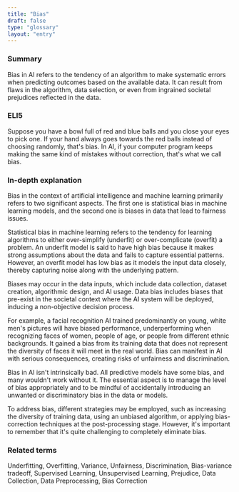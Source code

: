 ```yaml
---
title: "Bias"
draft: false
type: "glossary"
layout: "entry"
---
```


### Summary
Bias in AI refers to the tendency of an algorithm to make systematic errors when predicting outcomes based on the available data. It can result from flaws in the algorithm, data selection, or even from ingrained societal prejudices reflected in the data.

### ELI5
Suppose you have a bowl full of red and blue balls and you close your eyes to pick one. If your hand always goes towards the red balls instead of choosing randomly, that's bias. In AI, if your computer program keeps making the same kind of mistakes without correction, that's what we call bias.

### In-depth explanation
Bias in the context of artificial intelligence and machine learning primarily refers to two significant aspects. The first one is statistical bias in machine learning models, and the second one is biases in data that lead to fairness issues.

Statistical bias in machine learning refers to the tendency for learning algorithms to either over-simplify (underfit) or over-complicate (overfit) a problem. An underfit model is said to have high bias because it makes strong assumptions about the data and fails to capture essential patterns. However, an overfit model has low bias as it models the input data closely, thereby capturing noise along with the underlying pattern.

Biases may occur in the data inputs, which include data collection, dataset creation, algorithmic design, and AI usage. Data bias includes biases that pre-exist in the societal context where the AI system will be deployed, inducing a non-objective decision process.  

For example, a facial recognition AI trained predominantly on young, white men's pictures will have biased performance, underperforming when recognizing faces of women, people of age, or people from different ethnic backgrounds. It gained a bias from its training data that does not represent the diversity of faces it will meet in the real world. Bias can manifest in AI with serious consequences, creating risks of unfairness and discrimination.

Bias in AI isn't intrinsically bad. All predictive models have some bias, and many wouldn't work without it. The essential aspect is to manage the level of bias appropriately and to be mindful of accidentally introducing an unwanted or discriminatory bias in the data or models.

To address bias, different strategies may be employed, such as increasing the diversity of training data, using an unbiased algorithm, or applying bias-correction techniques at the post-processing stage. However, it's important to remember that it's quite challenging to completely eliminate bias.

### Related terms
Underfitting, Overfitting, Variance, Unfairness, Discrimination, Bias-variance tradeoff, Supervised Learning, Unsupervised Learning, Prejudice, Data Collection, Data Preprocessing, Bias Correction

